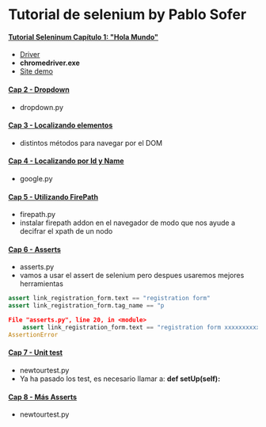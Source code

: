 # Tutorial de selenium by Pablo Sofer

#### [Tutorial Seleninum Capítulo 1: "Hola Mundo"](https://www.youtube.com/watch?v=N-rdcdWmYck&list=PLjM3-neCG6qx4RFeq2X-TpWS_tJTk1qZP&index=2)

- [Driver](https://chromedriver.storage.googleapis.com/index.html?path=75.0.3770.90/)
- **chromedriver.exe**
- [Site demo](http://newtours.demoaut.com/)

#### [Cap 2 - Dropdown](https://youtu.be/lB9pypRYev4?list=PLjM3-neCG6qx4RFeq2X-TpWS_tJTk1qZP&t=88)
- dropdown.py

#### [Cap 3 - Localizando elementos](https://youtu.be/DXSgxIgoZ2E?list=PLjM3-neCG6qx4RFeq2X-TpWS_tJTk1qZP)
- distintos métodos para navegar por el DOM

#### [Cap 4 - Localizando por Id y Name](https://youtu.be/YLYNThOaP9w?list=PLjM3-neCG6qx4RFeq2X-TpWS_tJTk1qZP)
- google.py

#### [Cap 5 - Utilizando FirePath](https://youtu.be/H2okGWszwo0?list=PLjM3-neCG6qx4RFeq2X-TpWS_tJTk1qZP)
- firepath.py
- instalar firepath addon en el navegador de modo que nos ayude a decifrar el xpath de un nodo
#### [Cap 6 - Asserts](https://youtu.be/sZqxadW_E6o?list=PLjM3-neCG6qx4RFeq2X-TpWS_tJTk1qZP)
- asserts.py
- vamos a usar el assert de selenium pero despues usaremos mejores herramientas 
```py
assert link_registration_form.text == "registration form"
assert link_registration_form.tag_name == "p

File "asserts.py", line 20, in <module>
    assert link_registration_form.text == "registration form xxxxxxxxxxx"
AssertionError
```
#### [Cap 7 - Unit test](https://youtu.be/k3eq4RnVCDQ?list=PLjM3-neCG6qx4RFeq2X-TpWS_tJTk1qZP)
- newtourtest.py
- Ya ha pasado los test, es necesario llamar a: **def setUp(self):**

#### [Cap 8 - Más Asserts](https://youtu.be/BXEDlUobvV8?list=PLjM3-neCG6qx4RFeq2X-TpWS_tJTk1qZP)
- newtourtest.py

